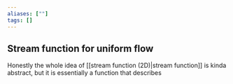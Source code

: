 ```yaml
---
aliases: [""]
tags: []
---
```


## Stream function for uniform flow
Honestly the whole idea of [[stream function (2D)|stream function]] is kinda abstract, but it is essentially a function that describes 